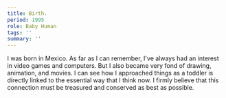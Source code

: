 ```yaml
---
title: Birth.
period: 1995
role: Baby Human
tags: ''
summary: ''
---
```

I was born in Mexico. As far as I can remember, I've always had an interest in video games and computers. But I also became very fond of drawing, animation, and movies. I can see how I approached things as a toddler is directly linked to the essential way that I think now. I firmly believe that this connection must be treasured and conserved as best as possible.